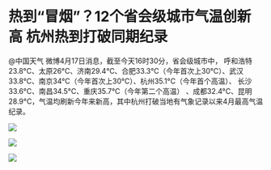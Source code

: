 # 热到“冒烟”？12个省会级城市气温创新高 杭州热到打破同期纪录

@中国天气 微博4月17日消息，截至今天16时30分，省会级城市中，
呼和浩特23.8°C、太原26°C、济南29.4℃、合肥33.3℃（今年首次上30℃）、武汉33.8°C、南京34°C（今年首次上30℃）、杭州35.1°C（今年首个高温）、
长沙33.6°C、南昌34.5°C、重庆35.7°C（今年第二个高温）
、成都32.4°C、昆明28.9°C，气温均刷新今年来新高，其中杭州打破当地有气象记录以来4月最高气温纪录。

![](https://inews.gtimg.com/om_bt/O_x_IQsTQylTUNF8TAQ7axsFFxWSey5fZgpC26vJb0TKwAA/1000)

![](https://inews.gtimg.com/om_bt/OBBpqBsTh6pUIrMRBUqABtf_yaGkg3cZ24bqVehvJd2FgAA/1000)

![](https://inews.gtimg.com/om_bt/Osx00m_7L_tBmLtNQiLYFeC0jH401jkNxfSVprrRCGjksAA/1000)

